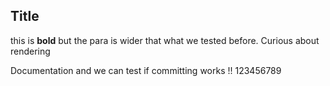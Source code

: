 ## Title 
this is **bold** but the para is wider that what we tested before. Curious about rendering

 Documentation and we can test if committing works !! 123456789
